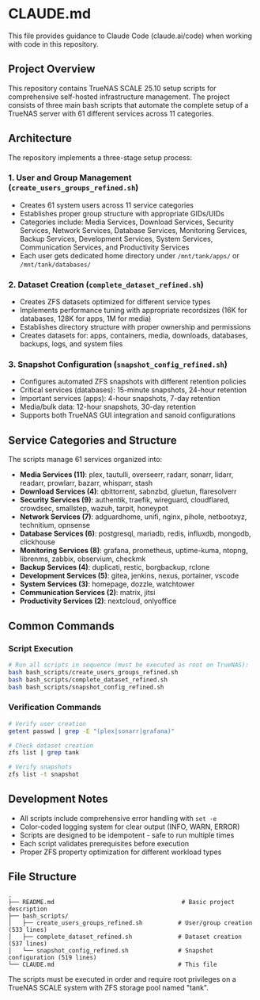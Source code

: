 # CLAUDE.md

This file provides guidance to Claude Code (claude.ai/code) when working with code in this repository.

## Project Overview

This repository contains TrueNAS SCALE 25.10 setup scripts for comprehensive self-hosted infrastructure management. The project consists of three main bash scripts that automate the complete setup of a TrueNAS server with 61 different services across 11 categories.

## Architecture

The repository implements a three-stage setup process:

### 1. User and Group Management (`create_users_groups_refined.sh`)
- Creates 61 system users across 11 service categories
- Establishes proper group structure with appropriate GIDs/UIDs
- Categories include: Media Services, Download Services, Security Services, Network Services, Database Services, Monitoring Services, Backup Services, Development Services, System Services, Communication Services, and Productivity Services
- Each user gets dedicated home directory under `/mnt/tank/apps/` or `/mnt/tank/databases/`

### 2. Dataset Creation (`complete_dataset_refined.sh`)
- Creates ZFS datasets optimized for different service types
- Implements performance tuning with appropriate recordsizes (16K for databases, 128K for apps, 1M for media)
- Establishes directory structure with proper ownership and permissions
- Creates datasets for: apps, containers, media, downloads, databases, backups, logs, and system files

### 3. Snapshot Configuration (`snapshot_config_refined.sh`)
- Configures automated ZFS snapshots with different retention policies
- Critical services (databases): 15-minute snapshots, 24-hour retention
- Important services (apps): 4-hour snapshots, 7-day retention  
- Media/bulk data: 12-hour snapshots, 30-day retention
- Supports both TrueNAS GUI integration and sanoid configurations

## Service Categories and Structure

The scripts manage 61 services organized into:

- **Media Services (11)**: plex, tautulli, overseerr, radarr, sonarr, lidarr, readarr, prowlarr, bazarr, whisparr, stash
- **Download Services (4)**: qbittorrent, sabnzbd, gluetun, flaresolverr
- **Security Services (9)**: authentik, traefik, wireguard, cloudflared, crowdsec, smallstep, wazuh, tarpit, honeypot
- **Network Services (7)**: adguardhome, unifi, nginx, pihole, netbootxyz, technitium, opnsense
- **Database Services (6)**: postgresql, mariadb, redis, influxdb, mongodb, clickhouse
- **Monitoring Services (8)**: grafana, prometheus, uptime-kuma, ntopng, librenms, zabbix, observium, checkmk
- **Backup Services (4)**: duplicati, restic, borgbackup, rclone
- **Development Services (5)**: gitea, jenkins, nexus, portainer, vscode
- **System Services (3)**: homepage, dozzle, watchtower
- **Communication Services (2)**: matrix, jitsi
- **Productivity Services (2)**: nextcloud, onlyoffice

## Common Commands

### Script Execution
```bash
# Run all scripts in sequence (must be executed as root on TrueNAS):
bash bash_scripts/create_users_groups_refined.sh
bash bash_scripts/complete_dataset_refined.sh
bash bash_scripts/snapshot_config_refined.sh
```

### Verification Commands
```bash
# Verify user creation
getent passwd | grep -E "(plex|sonarr|grafana)" 

# Check dataset creation
zfs list | grep tank

# Verify snapshots
zfs list -t snapshot
```

## Development Notes

- All scripts include comprehensive error handling with `set -e`
- Color-coded logging system for clear output (INFO, WARN, ERROR)
- Scripts are designed to be idempotent - safe to run multiple times
- Each script validates prerequisites before execution
- Proper ZFS property optimization for different workload types

## File Structure
```
.
├── README.md                                    # Basic project description
├── bash_scripts/
│   ├── create_users_groups_refined.sh          # User/group creation (533 lines)
│   ├── complete_dataset_refined.sh             # Dataset creation (537 lines) 
│   └── snapshot_config_refined.sh              # Snapshot configuration (519 lines)
└── CLAUDE.md                                   # This file
```

The scripts must be executed in order and require root privileges on a TrueNAS SCALE system with ZFS storage pool named "tank".